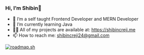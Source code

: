 ###  Hi, I’m Shibin👋

- 👀 I’m a self taught Frontend Developer and MERN Developer
- 🌱 I’m currently learning Java
- 👨‍💻 All of my projects are available at: https://shibincreji.me
- 📫 How to reach me: shibincreji24@gmail.com

[![roadmap.sh](https://api.roadmap.sh/v1-badge/tall/6442d1a1e272577374942d68?variant=dark)](https://roadmap.sh)


